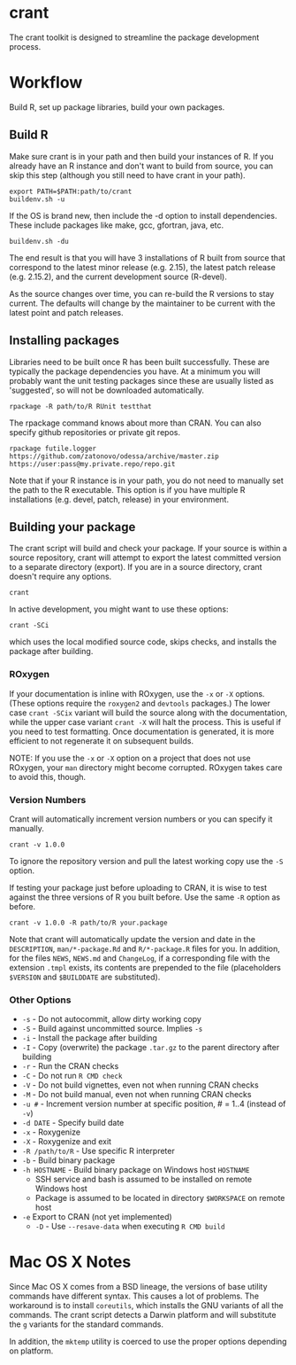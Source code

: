 crant
=====
The crant toolkit is designed to streamline the package development process.


Workflow
========

Build R, set up package libraries, build your own packages.

Build R
-------
Make sure crant is in your path and then build your instances of R. If you
already have an R instance and don't want to build from source, you can skip
this step (although you still need to have crant in your path).

    export PATH=$PATH:path/to/crant
    buildenv.sh -u

If the OS is brand new, then include the -d option to install dependencies.
These include packages like make, gcc, gfortran, java, etc.

    buildenv.sh -du

The end result is that you will have 3 installations of R built from source
that correspond to the latest minor release (e.g. 2.15), the latest patch
release (e.g. 2.15.2), and the current development source (R-devel).

As the source changes over time, you can re-build the R versions to stay
current. The defaults will change by the maintainer to be current with the
latest point and patch releases.

Installing packages
-------------------
Libraries need to be built once R has been built successfully. These are
typically the package dependencies you have. At a minimum you will probably
want the unit testing packages since these are usually listed as 'suggested',
so will not be downloaded automatically.

    rpackage -R path/to/R RUnit testthat

The rpackage command knows about more than CRAN. You can also specify github 
repositories or private git repos.

    rpackage futile.logger https://github.com/zatonovo/odessa/archive/master.zip https://user:pass@my.private.repo/repo.git

Note that if your R instance is in your path, you do not need to manually
set the path to the R executable. This option is if you have multiple R
installations (e.g. devel, patch, release) in your environment.

Building your package
---------------------
The crant script will build and check your package. If your source is within a
source repository, crant will attempt to export the latest committed version
to a separate directory (export). If you are in a source directory, crant doesn't
require any options.

    crant 

In active development, you might want to use these options:

    crant -SCi

which uses the local modified source code, skips checks, and installs the package
after building.

### ROxygen
If your documentation is inline with ROxygen, use the `-x` or `-X` options.
(These options require the `roxygen2` and `devtools` packages.)
The lower case `crant -SCix` variant will build the source along with the 
documentation, while the upper case variant `crant -X` will halt the process. 
This is useful if you need to test formatting. Once documentation is generated,
it is more efficient to not regenerate it on subsequent builds.

NOTE: If you use the `-x` or `-X` option on a project that does not use
ROxygen, your `man` directory might become corrupted. ROxygen takes care to avoid
this, though.

### Version Numbers
Crant will automatically increment version numbers or you can specify it
manually.

    crant -v 1.0.0 

To ignore the repository version and pull the latest working copy use the `-S`
option.

If testing your package just before uploading to CRAN, it is wise to test 
against the three versions of R you built before. Use the same `-R` option as
before.

    crant -v 1.0.0 -R path/to/R your.package

Note that crant will automatically update the version and date in the
`DESCRIPTION`, `man/*-package.Rd` and `R/*-package.R` files for you.
In addition, for the files `NEWS`, `NEWS.md` and `ChangeLog`, if a corresponding
file with the extension `.tmpl` exists, its contents are prepended to the file
(placeholders `$VERSION` and `$BUILDDATE` are substituted).

### Other Options

+ `-s` - Do not autocommit, allow dirty working copy
+ `-S` - Build against uncommitted source. Implies `-s`
+ `-i` - Install the package after building
+ `-I` - Copy (overwrite) the package `.tar.gz` to the parent directory after building
+ `-r` - Run the CRAN checks
+ `-C` - Do not run `R CMD check`
+ `-V` - Do not build vignettes, even not when running CRAN checks
+ `-M` - Do not build manual, even not when running CRAN checks
+ `-u #` - Increment version number at specific position, # = 1..4 (instead of `-v`)
+ `-d DATE` - Specify build date
+ `-x` - Roxygenize
+ `-X` - Roxygenize and exit
+ `-R /path/to/R` - Use specific R interpreter
+ `-b` - Build binary package
+ `-h HOSTNAME` - Build binary package on Windows host `HOSTNAME`
    + SSH service and bash is assumed to be installed on remote Windows host
    + Package is assumed to be located in directory `$WORKSPACE` on remote host
+ `-e` Export to CRAN (not yet implemented)
    + `-D` - Use `--resave-data` when executing `R CMD build`

Mac OS X Notes
==============
Since Mac OS X comes from a BSD lineage, the versions of base utility
commands have different syntax. This causes a lot of problems. The
workaround is to install ```coreutils```, which installs the GNU 
variants of all the commands. The crant script detects a Darwin platform
and will substitute the ```g``` variants for the standard commands.

In addition, the `mktemp` utility is coerced to use the proper options 
depending on platform.


